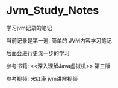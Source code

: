 # Jvm_Study_Notes
学习jvm记录的笔记

当前记录是第一遍, 简单的 JVM内容学习笔记

后面会进行更深一步的学习

参考书籍: <<深入理解Java虚拟机>> 第三版

参考视频: 宋红康 jvm讲解视频
